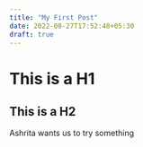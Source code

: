 ```yaml
---
title: "My First Post"
date: 2022-08-27T17:52:48+05:30
draft: true
---
```


# This is a H1

## This is a H2

Ashrita wants us to try something